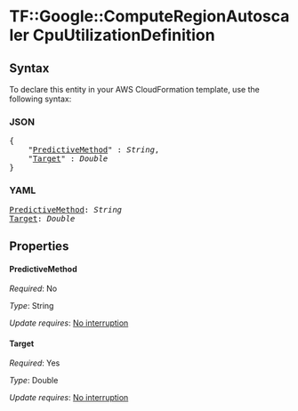 # TF::Google::ComputeRegionAutoscaler CpuUtilizationDefinition

## Syntax

To declare this entity in your AWS CloudFormation template, use the following syntax:

### JSON

<pre>
{
    "<a href="#predictivemethod" title="PredictiveMethod">PredictiveMethod</a>" : <i>String</i>,
    "<a href="#target" title="Target">Target</a>" : <i>Double</i>
}
</pre>

### YAML

<pre>
<a href="#predictivemethod" title="PredictiveMethod">PredictiveMethod</a>: <i>String</i>
<a href="#target" title="Target">Target</a>: <i>Double</i>
</pre>

## Properties

#### PredictiveMethod

_Required_: No

_Type_: String

_Update requires_: [No interruption](https://docs.aws.amazon.com/AWSCloudFormation/latest/UserGuide/using-cfn-updating-stacks-update-behaviors.html#update-no-interrupt)

#### Target

_Required_: Yes

_Type_: Double

_Update requires_: [No interruption](https://docs.aws.amazon.com/AWSCloudFormation/latest/UserGuide/using-cfn-updating-stacks-update-behaviors.html#update-no-interrupt)

